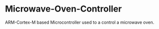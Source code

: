 # Microwave-Oven-Controller
 ARM-Cortex-M based Microcontroller used to a control a microwave oven.
